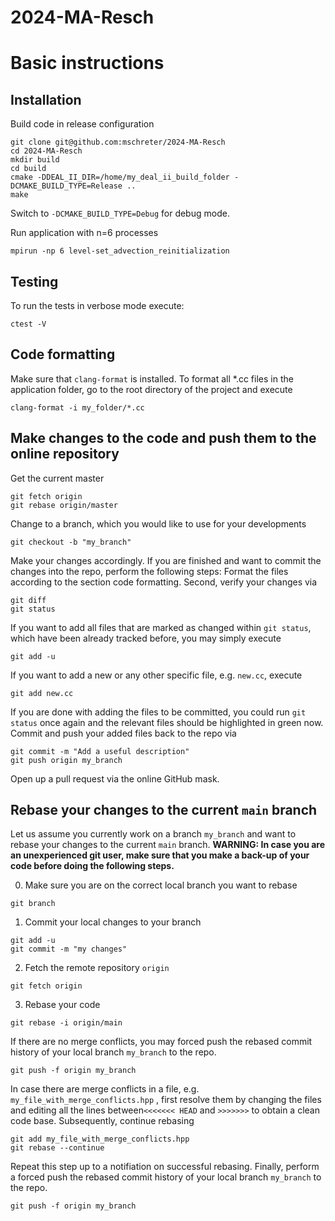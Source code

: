# 2024-MA-Resch

# Basic instructions

## Installation
 
Build code in release configuration
```
git clone git@github.com:mschreter/2024-MA-Resch
cd 2024-MA-Resch
mkdir build
cd build
cmake -DDEAL_II_DIR=/home/my_deal_ii_build_folder -DCMAKE_BUILD_TYPE=Release ..
make
```

Switch to `-DCMAKE_BUILD_TYPE=Debug` for debug mode.

Run application with n=6 processes
```
mpirun -np 6 level-set_advection_reinitialization
```

## Testing

To run the tests in verbose mode execute:
```
ctest -V
```


## Code formatting

Make sure that `clang-format` is installed. To format all *.cc files in the application folder, go to the root directory of the project and execute

```
clang-format -i my_folder/*.cc
```

## Make changes to the code and push them to the online repository

Get the current master
```
git fetch origin 
git rebase origin/master
```

Change to a branch, which you would like to use for your developments
```
git checkout -b "my_branch"
```

Make your changes accordingly. If you are finished and want to commit the changes into the repo, perform the following steps: Format the files according to the section code formatting. Second, verify your changes via
```
git diff
git status
```

If you want to add all files that are marked as changed within `git status`, which have been already tracked before, you may simply execute
```
git add -u
```

If you want to add a new or any other specific file, e.g. `new.cc`, execute
```
git add new.cc
```

If you are done with adding the files to be committed, you could run `git status` once again and the relevant files should be highlighted in green now. Commit and push your added files back to the repo via
```
git commit -m "Add a useful description"
git push origin my_branch
```

Open up a pull request via the online GitHub mask.


## Rebase your changes to the current `main` branch

Let us assume you currently work on a branch `my_branch` and want to rebase your changes to the current `main` branch. **WARNING: In case you are an unexperienced git user, make sure that you make a back-up of your code before doing the following steps.**

0) Make sure you are on the correct local branch you want to rebase
```
git branch
```

1) Commit your local changes to your branch
```
git add -u
git commit -m "my changes"
```

2) Fetch the remote repository `origin`
```
git fetch origin
```

3) Rebase your code
```
git rebase -i origin/main
```
If there are no merge conflicts, you may forced push the rebased commit history of your local branch `my_branch` to the repo.
```
git push -f origin my_branch
```

In case there are merge conflicts in a file, e.g. `my_file_with_merge_conflicts.hpp` , first resolve them by changing the files and editing all the lines between`<<<<<<< HEAD` and `>>>>>>>` to obtain a clean code base. Subsequently, continue rebasing
```
git add my_file_with_merge_conflicts.hpp
git rebase --continue
```

Repeat this step up to a notifiation on successful rebasing. Finally, perform a forced push the rebased commit history of your local branch `my_branch` to the repo.
```
git push -f origin my_branch
```

